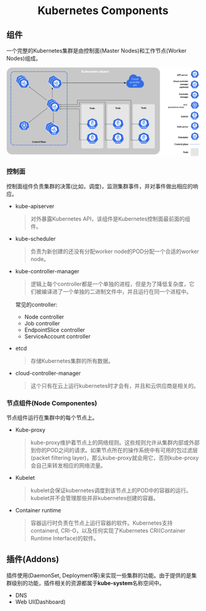 # <center>Kubernetes Components
## 组件
一个完整的Kubernetes集群是由控制面(Master Nodes)和工作节点(Worker Nodes)组成。

![Kubernetes Components](images/k8s_components.png)

### 控制面
控制面组件负责集群的决策(比如，调度)，监测集群事件，并对事件做出相应的响应。

* kube-apiserver
  > 对外暴露Kubernetes API，该组件是Kubernetes控制面最前面的组件。

* kube-scheduler
  > 负责为新创建的还没有分配worker node的POD分配一个合适的worker node。

* kube-controller-manager
  > 逻辑上每个controller都是一个单独的进程，但是为了降低复杂度，它们被编译进了一个单独的二进制文件中，并且运行在同一个进程中。
  
  常见的controller:

  * Node controller
  * Job controller
  * EndpointSlice controller
  * ServiceAccount controller 

* etcd
  > 存储Kubernetes集群的所有数据。

* cloud-controller-manager
  > 这个只有在云上运行kubernetes时才会有，并且和云供应商是相关的。

### 节点组件(Node Componentes)
节点组件运行在集群中的每个节点上。

* Kube-proxy
  > kube-proxy维护着节点上的网络规则。这些规则允许从集群内部或外部到你的POD之间的请求。如果节点所在的操作系统中有可用的包过滤层(packet filtering layer)，那么kube-proxy就会用它，否则kube-proxy会自己来转发相应的网络流量。

* Kubelet
  > kubelet会保证kubernetes调度到该节点上的POD中的容器的运行。kubelet并不会管理那些并非kubernetes创建的容器。

* Container runtime
  > 容器运行时负责在节点上运行容器的软件。Kubernetes支持containerd, CRI-O，以及任何实现了Kubernetes CRI(Container Runtime Interface)的软件。

## 插件(Addons)
插件使用(DaemonSet, Deployment等)来实现一些集群的功能。由于提供的是集群级别的功能，插件相关的资源都属于**kube-system**名称空间中。

* DNS
* Web UI(Dashboard)